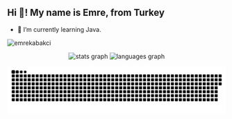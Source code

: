 <h2 align="left">Hi 👋! My name is Emre, from Turkey</h2>

- 🌱 I’m currently learning Java.

<p align="left" > <img src="https://komarev.com/ghpvc/?username=emrekabakci&label=Profile%20views&color=2aa889&style=for-the-badge" alt="emrekabakci" /> </p>
<div align="center">
  <img src="https://github-readme-stats.vercel.app/api?hide_title=false&hide_rank=false&show_icons=true&include_all_commits=true&count_private=true&disable_animations=false&theme=dracula&locale=en&hide_border=false&username=emrekabakci" height="150" alt="stats graph"  />
  <img src="https://github-readme-stats.vercel.app/api/top-langs?locale=en&hide_title=false&layout=compact&card_width=320&langs_count=5&theme=dracula&hide_border=false&username=emrekabakci" height="150" alt="languages graph"  />
</div>

![](https://raw.githubusercontent.com/CompetitiveLin/Snake-in-Contribution-Grid/output/github-contribution-grid-snake.svg)

###


